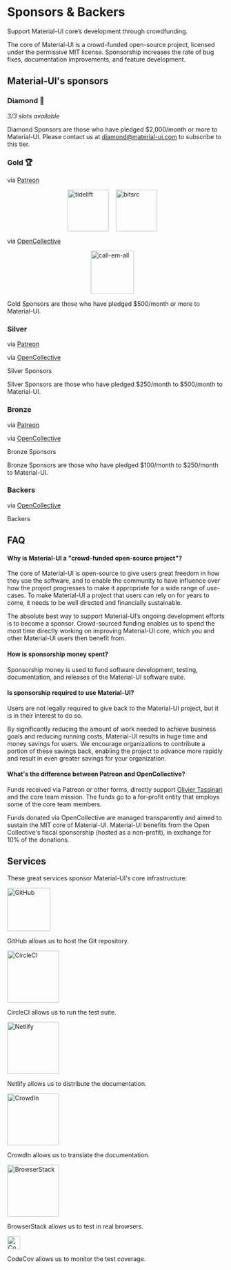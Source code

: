 # Sponsors & Backers

<p class="description">Support Material-UI core’s development through crowdfunding.</p>

The core of Material-UI is a crowd-funded open-source project, licensed under the permissive MIT license. Sponsorship increases the rate of bug fixes, documentation improvements, and feature development.

## Material-UI's sponsors

### Diamond 💎

*3/3 slots available*

Diamond Sponsors are those who have pledged $2,000/month or more to Material-UI.
Please contact us at diamond@material-ui.com to subscribe to this tier.

### Gold 🏆

via [Patreon](https://www.patreon.com/oliviertassinari)

<p style="display: flex; justify-content: center;">
  <a data-ga-event-category="sponsors" data-ga-event-action="logo" data-ga-event-label="tidelift" href="https://tidelift.com/subscription/pkg/npm-material-ui?utm_source=material_ui&utm_medium=referral&utm_campaign=homepage" rel="noopener sponsored" target="_blank" style="margin-right: 16px;"><img width="96" src="https://github.com/tidelift.png?size=96" alt="tidelift" title="Enterprise-ready open source software" /></a>
  <a data-ga-event-category="sponsors" data-ga-event-action="logo" data-ga-event-label="bitsrc" href="https://bit.dev" rel="noopener sponsored" target="_blank" style="margin-right: 16px;"><img width="96" src="https://github.com/teambit.png?size=96" alt="bitsrc" title="The fastest way to share code" /></a>
</p>

via [OpenCollective](https://opencollective.com/material-ui)

<p style="display: flex; justify-content: center; flex-wrap: wrap;">
  <a data-ga-event-category="sponsors" data-ga-event-action="logo" data-ga-event-label="callemall" href="https://www.call-em-all.com" rel="noopener sponsored" target="_blank" style="margin-right: 16px;"><img src="https://images.opencollective.com/proxy/images?src=https%3A%2F%2Fopencollective-production.s3-us-west-1.amazonaws.com%2Ff4053300-e0ea-11e7-acf0-0fa7c0509f4e.png&height=100" alt="call-em-all" title="The easy way to message your group" width="100" loading="lazy" /></a>
</p>

Gold Sponsors are those who have pledged $500/month or more to Material-UI.

### Silver

via [Patreon](https://www.patreon.com/oliviertassinari)

via [OpenCollective](https://opencollective.com/material-ui)

<p style="overflow: auto;">
  <object type="image/svg+xml" data="https://opencollective.com/material-ui/tiers/silver-sponsor.svg?avatarHeight=70&width=600">Silver Sponsors</object>
</p>

Silver Sponsors are those who have pledged $250/month to $500/month to Material-UI.

### Bronze

via [Patreon](https://www.patreon.com/oliviertassinari)

via [OpenCollective](https://opencollective.com/material-ui)

<p style="overflow: auto;">
  <object type="image/svg+xml" data="https://opencollective.com/material-ui/tiers/bronze-sponsor.svg?avatarHeight=60&width=600">Bronze Sponsors</object>
</p>

Bronze Sponsors are those who have pledged $100/month to $250/month to Material-UI.

### Backers

via [OpenCollective](https://opencollective.com/material-ui)

<p style="overflow: auto;">
  <object type="image/svg+xml" data="https://opencollective.com/material-ui/tiers/backer.svg?avatarHeight=50&width=600">Backers</object>
</p>

## FAQ

#### Why is Material-UI a "crowd-funded open-source project"?

The core of Material-UI is open-source to give users great freedom in how they use the software, and to enable the community to have influence over how the project progresses to make it appropriate for a wide range of use-cases. To make Material-UI a project that users can rely on for years to come, it needs to be well directed and financially sustainable.

The absolute best way to support Material-UI’s ongoing development efforts is to become a sponsor. Crowd-sourced funding enables us to spend the most time directly working on improving Material-UI core, which you and other Material-UI users then benefit from.

#### How is sponsorship money spent?

Sponsorship money is used to fund software development, testing, documentation, and releases of the Material-UI software suite.

#### Is sponsorship required to use Material-UI?

Users are not legally required to give back to the Material-UI project, but it is in their interest to do so.

By significantly reducing the amount of work needed to achieve business goals and reducing running costs, Material-UI results in huge time and money savings for users. We encourage organizations to contribute a portion of these savings back, enabling the project to advance more rapidly and result in even greater savings for your organization.

#### What's the difference between Patreon and OpenCollective?

Funds received via Patreon or other forms, directly support [Olivier Tassinari](https://github.com/oliviertassinari) and the core team mission.
The funds go to a for-profit entity that employs some of the core team members.

Funds donated via OpenCollective are managed transparently and aimed to sustain the MIT core of Material-UI. Material-UI benefits from the Open Collective's fiscal sponsorship (hosted as a non-profit), in exchange for 10% of the donations.

## Services

These great services sponsor Material-UI's core infrastructure:

[<img alt="GitHub" src="https://github.githubassets.com/images/modules/logos_page/GitHub-Logo.png" width="100">](https://github.com/)

GitHub allows us to host the Git repository.

[<img alt="CircleCI" src="https://assets.brandfolder.com/otz6k5-cj8pew-e4rk9u/element.png?v=1501538594" width="120">](https://circleci.com/)

CircleCI allows us to run the test suite.

[<img alt="Netlify" src="https://cdn.netlify.com/15ecf59b59c9d04b88097c6b5d2c7e8a7d1302d0/1b6d6/img/press/logos/full-logo-light.svg" width="120">](https://www.netlify.com/)

Netlify allows us to distribute the documentation.

[<img alt="CrowdIn" src="https://support.crowdin.com/assets/logos/crowdin-logo1-small.png" width="120">](https://crowdin.com/)

CrowdIn allows us to translate the documentation.

[<img alt="BrowserStack" src="https://www.browserstack.com/images/mail/browserstack-logo-footer.png" width="120">](https://www.browserstack.com/)

BrowserStack allows us to test in real browsers.

[<img alt="CodeCov" src="https://raw.githubusercontent.com/codecov/media/master/logos/icon-50.png" height="30">](https://codecov.io/)

CodeCov allows us to monitor the test coverage.
